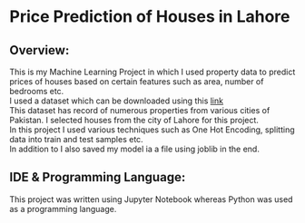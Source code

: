 # Price Prediction of Houses in Lahore

## Overview:
This is my Machine Learning Project in which I used property data to predict prices of houses based on certain features such as area, number of bedrooms etc.
<br>I used a dataset which can be downloaded using this [link](https://www.kaggle.com/datasets/abubakar77/property-zameenpk-kaggle-54-mb)
<br>This dataset has record of numerous properties from various cities of Pakistan. I selected houses from the city of Lahore for this project.
<br>In this project I used various techniques such as One Hot Encoding, splitting data into train and test samples etc.
<br>In addition to I also saved my model ia a file using joblib in the end.

## IDE & Programming Language:
This project was written using Jupyter Notebook whereas Python was used as a programming language.
